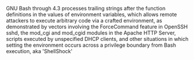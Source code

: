 GNU Bash through 4.3 processes trailing strings after the function
definitions in the values of environment variables, which allows remote
attackers to execute arbitrary code via a crafted environment, as
demonstrated by vectors involving the ForceCommand feature in OpenSSH
sshd, the mod_cgi and mod_cgid modules in the Apache HTTP Server, scripts
executed by unspecified DHCP clients, and other situations in which
setting the environment occurs across a privilege boundary from Bash
execution, aka 'ShellShock'